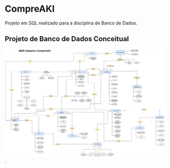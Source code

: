 # CompreAKI
Projeto em SQL realizado para a disciplina de Banco de Dados.

## Projeto de Banco de Dados Conceitual

![descrição do projeto](./Geral/Gabarito-Etapa1v1.png).